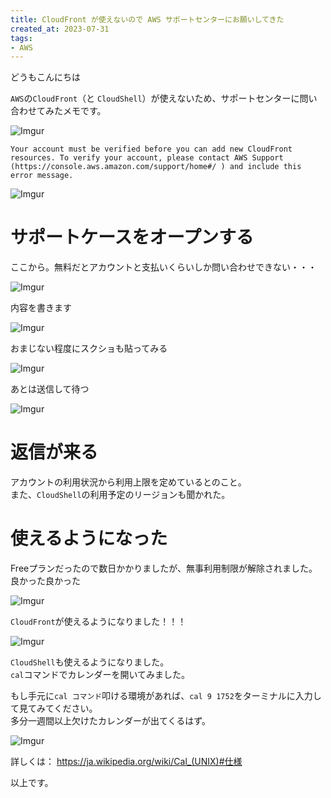 ```yaml
---
title: CloudFront が使えないので AWS サポートセンターにお願いしてきた
created_at: 2023-07-31
tags:
- AWS
---
```


どうもこんにちは  

`AWS`の`CloudFront`（と `CloudShell`）が使えないため、サポートセンターに問い合わせてみたメモです。

![Imgur](https://imgur.com/nEYlRmL.png)

```plaintext
Your account must be verified before you can add new CloudFront resources. To verify your account, please contact AWS Support (https://console.aws.amazon.com/support/home#/ ) and include this error message.
```


![Imgur](https://imgur.com/t6oJtaq.png)

# サポートケースをオープンする
ここから。無料だとアカウントと支払いくらいしか問い合わせできない・・・

![Imgur](https://imgur.com/NifY8ya.png)

内容を書きます

![Imgur](https://imgur.com/Sh82E1t.png)

おまじない程度にスクショも貼ってみる

![Imgur](https://imgur.com/B4AbKTw.png)

あとは送信して待つ

![Imgur](https://imgur.com/UmaJoDS.png)

# 返信が来る
アカウントの利用状況から利用上限を定めているとのこと。  
また、`CloudShell`の利用予定のリージョンも聞かれた。

# 使えるようになった
Freeプランだったので数日かかりましたが、無事利用制限が解除されました。良かった良かった

![Imgur](https://imgur.com/NSgTiV7.png)

`CloudFront`が使えるようになりました！！！  

![Imgur](https://imgur.com/APyhK5U.png)

`CloudShell`も使えるようになりました。  
`cal`コマンドでカレンダーを開いてみました。  

もし手元に`cal コマンド`叩ける環境があれば、`cal 9 1752`をターミナルに入力して見てみてください。  
多分一週間以上欠けたカレンダーが出てくるはず。

![Imgur](https://imgur.com/vNgsSQA.png)

詳しくは： https://ja.wikipedia.org/wiki/Cal_(UNIX)#仕様

以上です。